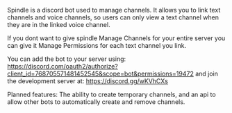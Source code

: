 Spindle is a discord bot used to manage channels. It allows you to link text channels and voice channels, so users can only view a text channel when they are in the linked voice channel.

If you dont want to give spindle Manage Channels for your entire server you can give it Manage Permissions for each text channel you link.

You can add the bot to your server using: https://discord.com/oauth2/authorize?client_id=768705571481452545&scope=bot&permissions=19472 and join the development server at: https://discord.gg/wKVhCXs

Planned features: The ability to create temporary channels, and an api to allow other bots to automatically create and remove channels.

